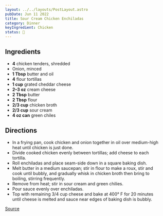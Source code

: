 ```yaml
---
layout: ../../layouts/PostLayout.astro
pubDate: Jun 11 2022
title: Sour Cream Chicken Enchiladas
category: Dinner
keyIngredient: Chicken
status: 🤩
---
```


## Ingredients
- **4** chicken tenders, shredded
- Onion, minced
- **1 Tbsp** butter and oil
- **4** flour tortillas
- **1 cup** grated cheddar cheese
- **2–3 oz** cream cheese
- **2 Tbsp** butter
- **2 Tbsp** flour
- **2/3 cup** chicken broth
- **2/3 cup** sour cream
- **4 oz can** green chiles

## Directions
- In a frying pan, cook chicken and onion together in oil over medium-high heat until chicken is just done.
- Divide cooked chicken evenly between tortillas; add cheese to each tortilla.
- Roll enchiladas and place seam-side down in a square baking dish.
- Melt butter in a medium saucepan; stir in flour to make a roux, stir and cook until bubbly, and gradually whisk in chicken broth then bring to boiling, stirring frequently.
- Remove from heat; stir in sour cream and green chilies.
- Pour sauce evenly over enchiladas.
- Top with remaining 3/4 cup cheese and bake at 400° F for 20 minutes until cheese is melted and sauce near edges of baking dish is bubbly.

[Source](https://www.food.com/recipe/simply-sour-cream-chicken-enchiladas-129926)
